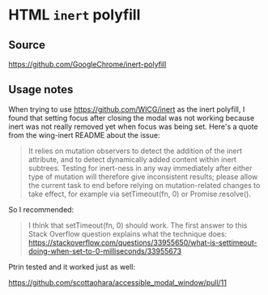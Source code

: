 # HTML `inert` polyfill

## Source

https://github.com/GoogleChrome/inert-polyfill

## Usage notes

When trying to use https://github.com/WICG/inert as the inert polyfill, I found that setting focus after closing the modal was not working because inert was not really removed yet when focus was being set. Here's a quote from the wing-inert README about the issue:

> It relies on mutation observers to detect the addition of the inert
attribute, and to detect dynamically added content within inert subtrees.
Testing for inert-ness in any way immediately after either type of mutation
will therefore give inconsistent results; please allow the current task to end
before relying on mutation-related changes to take effect, for example via
setTimeout(fn, 0) or Promise.resolve().

So I recommended:

> I think that setTimeout(fn, 0) should work.
The first answer to this Stack Overflow question explains what the technique does:
https://stackoverflow.com/questions/33955650/what-is-settimeout-doing-when-set-to-0-milliseconds/33955673

Ptrin tested and it worked just as well:

https://github.com/scottaohara/accessible_modal_window/pull/11